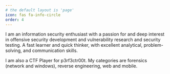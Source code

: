 ```yaml
---
# the default layout is 'page'
icon: fas fa-info-circle
order: 4
---
```


I am an information security enthusiast with a passion for and deep interest in offensive security development
and vulnerability research and security testing. A fast learner and quick thinker, with excellent
analytical, problem-solving, and communication skills.

I am also a CTF Player for p3rf3ctr00t. My categories are forensics (network and windows), reverse engineering, web and mobile.

<script src="https://tryhackme.com/badge/2050143"></script>
<script src="https://www.hackthebox.eu/badge/1792243"></script>
